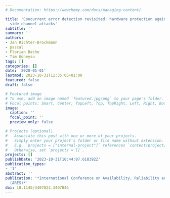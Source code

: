 ```yaml
---
# Documentation: https://wowchemy.com/docs/managing-content/

title: 'Concurrent error detection revisited: hardware protection against fault and
  side-channel attacks'
subtitle: ''
summary: ''
authors:
- Jan Richter-Brockmann
- pascal
- Florian Bache
- Tim Güneysu
tags: []
categories: []
date: '2020-01-01'
lastmod: 2023-10-31T11:35:05+01:00
featured: false
draft: false

# Featured image
# To use, add an image named `featured.jpg/png` to your page's folder.
# Focal points: Smart, Center, TopLeft, Top, TopRight, Left, Right, BottomLeft, Bottom, BottomRight.
image:
  caption: ''
  focal_point: ''
  preview_only: false

# Projects (optional).
#   Associate this post with one or more of your projects.
#   Simply enter your project's folder or file name without extension.
#   E.g. `projects = ["internal-project"]` references `content/project/deep-learning/index.md`.
#   Otherwise, set `projects = []`.
projects: []
publishDate: '2023-10-31T10:44:07.618392Z'
publication_types:
- '1'
abstract: ''
publication: '*International Conference on Availability, Reliability and Security
  (ARES)*'
doi: 10.1145/3407023.3407046
---
```

